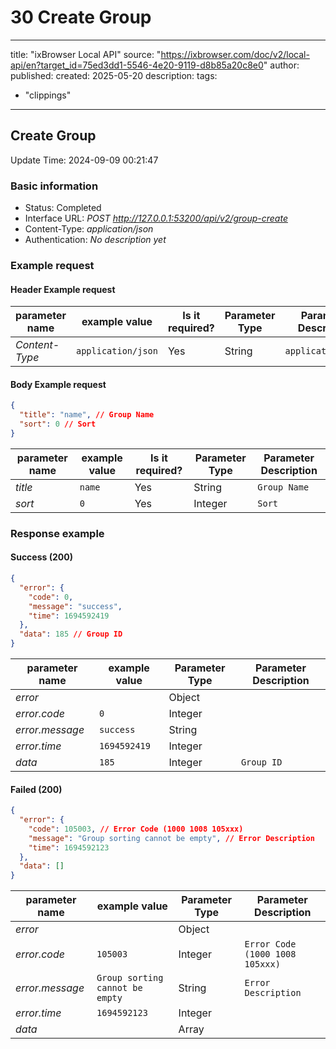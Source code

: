 # 30 Create Group

---
title: "ixBrowser Local API"
source: "https://ixbrowser.com/doc/v2/local-api/en?target_id=75ed3dd1-5546-4e20-9119-d8b85a20c8e0"
author:
published:
created: 2025-05-20
description:
tags:
  - "clippings"
---

## Create Group

Update Time: 2024-09-09 00:21:47

### Basic information

- Status: Completed
- Interface URL: *POST* *http://127.0.0.1:53200/api/v2/group-create*
- Content-Type: *application/json*
- Authentication: *No description yet*

### Example request

#### Header Example request

| parameter name | example value | Is it required? | Parameter Type | Parameter Description |
| --- | --- | --- | --- | --- |
| *Content-Type* | ```application/json``` | Yes | String | ```application/json``` |

#### Body Example request

```json
{
  "title": "name", // Group Name
  "sort": 0 // Sort
}
```

| parameter name | example value | Is it required? | Parameter Type | Parameter Description |
| --- | --- | --- | --- | --- |
| *title* | ```name``` | Yes | String | ```Group Name``` |
| *sort* | ```0``` | Yes | Integer | ```Sort``` |

### Response example

#### Success (200)

```json
{
  "error": {
    "code": 0,
    "message": "success",
    "time": 1694592419
  },
  "data": 185 // Group ID
}
```

| parameter name | example value | Parameter Type | Parameter Description |
| --- | --- | --- | --- |
| *error* |  | Object |  |
| *error.code* | ```0``` | Integer |  |
| *error.message* | ```success``` | String |  |
| *error.time* | ```1694592419``` | Integer |  |
| *data* | ```185``` | Integer | ```Group ID``` |

#### Failed (200)

```json
{
  "error": {
    "code": 105003, // Error Code (1000 1008 105xxx)
    "message": "Group sorting cannot be empty", // Error Description
    "time": 1694592123
  },
  "data": []
}
```

| parameter name | example value | Parameter Type | Parameter Description |
| --- | --- | --- | --- |
| *error* |  | Object |  |
| *error.code* | ```105003``` | Integer | ```Error Code (1000 1008 105xxx)``` |
| *error.message* | ```Group sorting cannot be empty``` | String | ```Error Description``` |
| *error.time* | ```1694592123``` | Integer |  |
| *data* |  | Array |  |